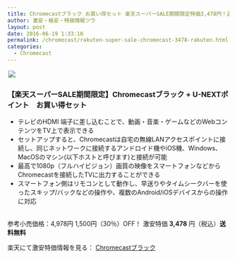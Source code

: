 ```yaml
---
title: Chromecastブラック お買い得セット 楽天スーパーSALE期間限定特価3,478円！送料無料！
author: 激安・格安・特価情報ツウ
layout: post
date: 2016-06-19 1:33:10
permalink: /chromecast/rakuten-super-sale-chromecast-3478-rakuten.html
categories:
  - Chromecast
---
```


<div class="img-bg2 img_L">
<a href="http://hb.afl.rakuten.co.jp/hgc/012cde47.e006c961.05c4d760.e09cc467/?pc=http%3A%2F%2Fitem.rakuten.co.jp%2Fbook%2F13610554&m=http%3A%2F%2Fm.rakuten.co.jp%2Fbook%2Fi%2F17810393%2F&scid=af_item_img&link_type=pict&ut=eyJwYWdlIjoiaXRlbSIsInR5cGUiOiJwaWN0Iiwic2l6ZSI6IjI0MHgyNDAiLCJuYW0iOjEsIm5hbXAiOiJkb3duIiwiY29tIjoxLCJjb21wIjoiZG93biIsInByaWNlIjoxLCJib3IiOjEsImNvbCI6MCwidGFyIjoxfQ%3D%3D" target="_blank" style="word-wrap:break-word;"  ><img src="http://hbb.afl.rakuten.co.jp/hgb/012cde47.e006c961.05c4d760.e09cc467/?me_id=1213310&item_id=17810393&m=https%3A%2F%2Fthumbnail.image.rakuten.co.jp%2F%400_mall%2Fbook%2Fcabinet%2F7508%2F0811571017508.gif%3F_ex%3D80x80&pc=https%3A%2F%2Fthumbnail.image.rakuten.co.jp%2F%400_mall%2Fbook%2Fcabinet%2F7508%2F0811571017508.gif%3F_ex%3D240x240&s=240x240&t=pict" border="0" style="margin:2px"></a>
</div>

### 【楽天スーパーSALE期間限定】Chromecastブラック + U-NEXTポイント　お買い得セット
<!--more-->

* テレビのHDMI 端子に差し込むことで、動画・音楽・ゲームなどのWebコンテンツをTV上で表示できる
* セットアップすると、Chromecastは自宅の無線LANアクセスポイントに接続し、同じネットワークに接続するアンドロイド機やiOS機、Windows、MacOSのマシン(以下ホストと呼びます)と接続が可能
* 最高で1080p（フルハイビジョン）画質の映像をスマートフォンなどからChromecastを接続したTVに出力することができる
* スマートフォン側はリモコンとして動作し、早送りやタイムシークバーを使ったスキップ/バックなどの操作や、複数のAndroid/iOSデバイスからの操作に対応

<br clear="all" />参考小売価格：4,978円 1,500円（30％）OFF！
激安特価 <span class="tokka-price"><strong>3,478</strong></span> 円（税込）**送料無料**

楽天にて激安特価情報を見る： <span class="fs150p"><a href="http://hb.afl.rakuten.co.jp/hgc/012cde47.e006c961.05c4d760.e09cc467/?pc=http%3A%2F%2Fitem.rakuten.co.jp%2Fbook%2F13610554&m=http%3A%2F%2Fm.rakuten.co.jp%2Fbook%2Fi%2F17810393%2F&scid=af_item_img&link_type=pict&ut=eyJwYWdlIjoiaXRlbSIsInR5cGUiOiJwaWN0Iiwic2l6ZSI6IjI0MHgyNDAiLCJuYW0iOjEsIm5hbXAiOiJkb3duIiwiY29tIjoxLCJjb21wIjoiZG93biIsInByaWNlIjoxLCJib3IiOjEsImNvbCI6MCwidGFyIjoxfQ%3D%3D" target="_blank">Chromecastブラック</a></span>
